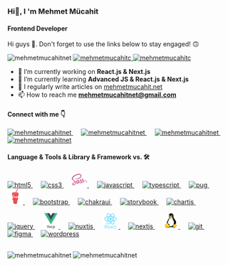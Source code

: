 ### Hi👋, I 'm Mehmet Mücahit</h3>
#### Frontend Developer

Hi guys 👋. Don't forget to use the links below to stay engaged! 🙃

<img src="https://komarev.com/ghpvc/?username=mehmetmucahitnet&label=Profile%20views&color=4b7bec&style=for-the-badge"
  alt="mehmetmucahitnet" />
<a href="https://github.com/mehmetmucahitnet" target="blank">
  <img
    src="https://img.shields.io/github/followers/mehmetmucahitnet?logo=github&label=Follow%20Me&color=4b7bec&style=for-the-badge"
    alt="mehmetmucahitc" />
</a>
<a href="https://twitter.com/mehmetmucahitc" target="blank">
  <img
    src="https://img.shields.io/twitter/follow/mehmetmucahitc?logo=twitter&label=Follow%20Me&color=4b7bec&style=for-the-badge"
    alt="mehmetmucahitc" />
</a>

- 🔭 I’m currently working on **React.js & Next.js**
- 🌱 I’m currently learning **Advanced JS & React.js & Next.js**
- 📝 I regularly write articles on [mehmetmucahit.net](mehmetmucahit.net)
- 📫 How to reach me **mehmetmucahitnet@gmail.com**

#### Connect with me 👇

<a href="https://instagram.com/mehmetmucahitdev" target="blank" title="Instagram">
  <img
    src="https://upload.wikimedia.org/wikipedia/commons/thumb/9/95/Instagram_logo_2022.svg/1200px-Instagram_logo_2022.svg.png"
    alt="mehmetmucahitnet" height="35" />
</a>&emsp;
<a href="https://twitter.com/mehmetmucahitc" target="blank" title="Twitter">
  <img src="https://upload.wikimedia.org/wikipedia/commons/thumb/4/4f/Twitter-logo.svg/1024px-Twitter-logo.svg.png"
    alt="mehmetmucahitnet" height="35" />
</a>&emsp;
<a href="https://linkedin.com/mehmetmucahitnet" target="blank" title="LinkedIN">
  <img src="https://brand.linkedin.com/content/dam/me/business/en-us/amp/brand-site/v2/bg/LI-Bug.svg.original.svg"
    alt="mehmetmucahitnet" height="35" />
</a>&emsp;
<a href="https://medium.com/@mehmetmucahitnet" target="blank" title="Medium">
  <img src="https://miro.medium.com/max/1400/1*psYl0y9DUzZWtHzFJLIvTw.png" alt="mehmetmucahitnet" height="35" />
</a>

#### Language & Tools & Library & Framework vs. 🛠

<a href="" target="_blank">
  <img
    src="https://upload.wikimedia.org/wikipedia/commons/thumb/6/61/HTML5_logo_and_wordmark.svg/1024px-HTML5_logo_and_wordmark.svg.png?20170517184425"
    alt="html5" height="35" title="HTML5" />
</a>&emsp;
<a href="" target="_blank">
  <img
    src="https://upload.wikimedia.org/wikipedia/commons/thumb/d/d5/CSS3_logo_and_wordmark.svg/726px-CSS3_logo_and_wordmark.svg.png?20160530175649"
    alt="css3" height="35" title="CSS3" />
</a>&emsp;
<a href="" target="_blank">
  <img src="https://raw.githubusercontent.com/devicons/devicon/master/icons/sass/sass-original.svg" alt="scss"
    height="35" title="SCSS" />
</a>&emsp;
<a href="" target="_blank">
  <img src="https://upload.wikimedia.org/wikipedia/commons/6/6a/JavaScript-logo.png?20120221235433" alt="javascript"
    height="35" title="Javascript" />
</a>&emsp;
<a href="" target="_blank">
  <img
    src="https://upload.wikimedia.org/wikipedia/commons/thumb/4/4c/Typescript_logo_2020.svg/1024px-Typescript_logo_2020.svg.png?20210506173343"
    alt="typescript" height="35" title="Typescript" />
</a>&emsp;
<a href="" target="_blank">
  <img src="https://cdn.worldvectorlogo.com/logos/pug.svg" alt="pug" height="35" title="Pug" />
</a>&emsp;
<a href="" target="_blank">
  <img src="https://raw.githubusercontent.com/devicons/devicon/master/icons/gulp/gulp-plain.svg" alt="gulpjs"
    height="35" title="Gulp JS" />
</a>&emsp;
<a href="" target="_blank">
  <img src="https://getbootstrap.com/docs/5.0/assets/brand/bootstrap-logo.svg" alt="bootstrap" height="35"
    title="Bootstrap" />
</a>&emsp;
<a href="" target="_blank">
  <img src="https://avatars.githubusercontent.com/u/54212428?s=200&v=4" alt="chakraui" height="35" title="Chakra UI" />
</a>&emsp;
<a href="https://storybook.js.org" target="_blank">
  <img src="https://static-00.iconduck.com/assets.00/storybook-icon-icon-412x512-341bo8r1.png" alt="storybook"
    height="35" title="Storybook" />
</a>&emsp;
<a href="https://www.chartjs.org" target="_blank">
  <img src="https://www.chartjs.org/media/logo-title.svg" alt="chartjs" height="35" title="Chart JS" />
</a>&emsp;<br><br>
<a href="https://jquery.com" target="_blank">
  <img src="https://www.joykal.com/wp-content/uploads/2019/09/jquery.png" alt="jquery" height="35" title="Jquery" />
</a>&emsp;
<a href="https://www.vuejs.org" target="_blank">
  <img src="https://raw.githubusercontent.com/devicons/devicon/master/icons/vuejs/vuejs-original-wordmark.svg"
    alt="vuejs" height="35" title="Vue.JS" />
</a>&emsp;
<a href="https://www.nuxtjs.org" target="_blank">
  <img src="https://www.vectorlogo.zone/logos/nuxtjs/nuxtjs-icon.svg" alt="nuxtjs" height="35" title="Nuxt.JS" />
</a>&emsp;
<a href="https://www.reactjs.org" target="_blank">
  <img src="https://raw.githubusercontent.com/devicons/devicon/master/icons/react/react-original-wordmark.svg"
    alt="reactjs" height="35" title="React.JS" />
</a>&emsp;
<a href="https://www.nextjs.org" target="_blank">
  <img src="https://cdn.worldvectorlogo.com/logos/nextjs-2.svg" alt="nextjs" height="35" title="Next.JS" />
</a>&emsp;
<a href="https://www.linux.org/" target="_blank">
  <img src="https://raw.githubusercontent.com/devicons/devicon/master/icons/linux/linux-original.svg" alt="linux"
    height="35" title="Linux" />
</a>&emsp;
<a href="https://git-scm.com/" target="_blank">
  <img src="https://www.vectorlogo.zone/logos/git-scm/git-scm-icon.svg" alt="git" height="35" title="Git" />
</a>&emsp;
<a href="https://www.figma.com" target="_blank">
  <img src="https://www.vectorlogo.zone/logos/figma/figma-icon.svg" alt="figma" height="35" title="Figma" />
</a>&emsp;
<a href="https://wordpress.org" target="_blank">
  <img
    src="https://upload.wikimedia.org/wikipedia/commons/thumb/9/98/WordPress_blue_logo.svg/2048px-WordPress_blue_logo.svg.png"
    alt="wordpress" height="35" title="Wordpress" />
</a>
<br><br>


<img src="https://github-readme-stats.vercel.app/api?username=mehmetmucahitnet&show_icons=true&locale=en&theme=dracula"
  alt="mehmetmucahitnet" />
<img src="https://github-readme-streak-stats.herokuapp.com/?user=mehmetmucahitnet&&theme=dracula"
  alt="mehmetmucahitnet" />

